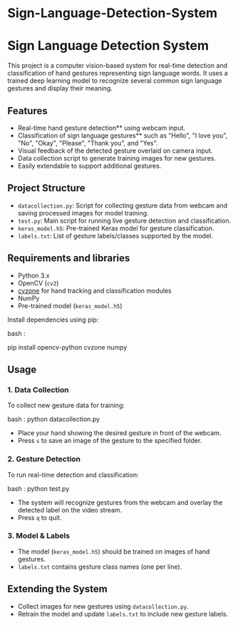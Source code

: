 # Sign-Language-Detection-System


# Sign Language Detection System

This project is a computer vision-based system for real-time detection and classification of hand gestures representing sign language words. It uses a trained deep learning model to recognize several common sign language gestures and display their meaning.

## Features

- Real-time hand gesture detection** using webcam input.
- Classification of sign language gestures** such as "Hello", "I love you", "No", "Okay", "Please", "Thank you", and "Yes".
- Visual feedback of the detected gesture overlaid on camera input.
- Data collection script to generate training images for new gestures.
- Easily extendable to support additional gestures.

## Project Structure

- `datacollection.py`: Script for collecting gesture data from webcam and saving processed images for model training.
- `test.py`: Main script for running live gesture detection and classification.
- `keras_model.h5`: Pre-trained Keras model for gesture classification.
- `labels.txt`: List of gesture labels/classes supported by the model.

## Requirements and libraries 

- Python 3.x
- OpenCV (`cv2`)
- [cvzone](https://github.com/cvzone/cvzone) for hand tracking and classification modules
- NumPy
- Pre-trained model (`keras_model.h5`)

Install dependencies using pip:

bash :

pip install opencv-python cvzone numpy


## Usage

### 1. Data Collection

To collect new gesture data for training:

bash :
python datacollection.py

- Place your hand showing the desired gesture in front of the webcam.
- Press `s` to save an image of the gesture to the specified folder.

### 2. Gesture Detection

To run real-time detection and classification:

bash :
python test.py

- The system will recognize gestures from the webcam and overlay the detected label on the video stream.
- Press `q` to quit.

### 3. Model & Labels

- The model (`keras_model.h5`) should be trained on images of hand gestures.
- `labels.txt` contains gesture class names (one per line).

## Extending the System

- Collect images for new gestures using `datacollection.py`.
- Retrain the model and update `labels.txt` to include new gesture labels.
